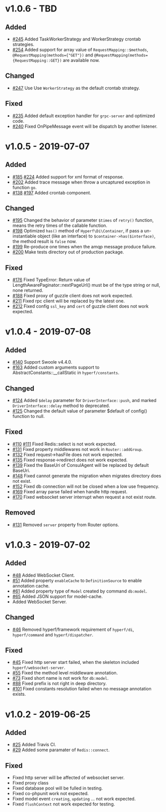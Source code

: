 # v1.0.6 - TBD

## Added

- [#245](https://github.com/hyperf-cloud/hyperf/pull/245) Added TaskWorkerStrategy and WorkerStrategy crontab strategies.
- [#254](https://github.com/hyperf-cloud/hyperf/pull/254) Added support for array value of `RequestMapping::$methods`, `@RequestMapping(methods={"GET"})` and `@RequestMapping(methods={RequestMapping::GET})` are available now.

## Changed

- [#247](https://github.com/hyperf-cloud/hyperf/pull/247) Use Use `WorkerStrategy` as the default crontab strategy.

## Fixed

- [#235](https://github.com/hyperf-cloud/hyperf/pull/235) Added default exception handler for `grpc-server` and optimized code.
- [#240](https://github.com/hyperf-cloud/hyperf/pull/240) Fixed OnPipeMessage event will be dispatch by another listener.

# v1.0.5 - 2019-07-07

## Added

- [#185](https://github.com/hyperf-cloud/hyperf/pull/185) [#224](https://github.com/hyperf-cloud/hyperf/pull/224) Added support for xml format of response.
- [#202](https://github.com/hyperf-cloud/hyperf/pull/202) Added trace message when throw a uncaptured exception in function `go`.
- [#138](https://github.com/hyperf-cloud/hyperf/pull/138) [#197](https://github.com/hyperf-cloud/hyperf/pull/197) Added crontab component.

## Changed

- [#195](https://github.com/hyperf-cloud/hyperf/pull/195) Changed the behavior of parameter `$times` of `retry()` function, means the retry times of the callable function.
- [#198](https://github.com/hyperf-cloud/hyperf/pull/198) Optimized `has()` method of `Hyperf\Di\Container`, if pass a un-instantiable object (like an interface) to `$container->has($interface)`, the method result is `false` now.
- [#199](https://github.com/hyperf-cloud/hyperf/pull/199) Re-produce one times when the amqp message produce failure.
- [#200](https://github.com/hyperf-cloud/hyperf/pull/200) Make tests directory out of production package.

## Fixed

- [#176](https://github.com/hyperf-cloud/hyperf/pull/176) Fixed TypeError: Return value of LengthAwarePaginator::nextPageUrl() must be of the type string or null, none returned.
- [#188](https://github.com/hyperf-cloud/hyperf/pull/188) Fixed proxy of guzzle client does not work expected.
- [#211](https://github.com/hyperf-cloud/hyperf/pull/211) Fixed rpc client will be replaced by the latest one. 
- [#212](https://github.com/hyperf-cloud/hyperf/pull/212) Fixed config `ssl_key` and `cert` of guzzle client does not work expected.

# v1.0.4 - 2019-07-08

## Added

- [#140](https://github.com/hyperf-cloud/hyperf/pull/140) Support Swoole v4.4.0.
- [#163](https://github.com/hyperf-cloud/hyperf/pull/163) Added custom arguments support to AbstractConstants::__callStatic in `hyperf/constants`.

## Changed

- [#124](https://github.com/hyperf-cloud/hyperf/pull/124) Added `$delay` parameter for `DriverInterface::push`, and marked `DriverInterface::delay` method to deprecated. 
- [#125](https://github.com/hyperf-cloud/hyperf/pull/125) Changed the default value of parameter $default of config() function to null.

## Fixed

- [#110](https://github.com/hyperf-cloud/hyperf/pull/110) [#111](https://github.com/hyperf-cloud/hyperf/pull/111) Fixed Redis::select is not work expected.
- [#131](https://github.com/hyperf-cloud/hyperf/pull/131) Fixed property middlewares not work in `Router::addGroup`.
- [#132](https://github.com/hyperf-cloud/hyperf/pull/132) Fixed request->hasFile does not work expected.
- [#135](https://github.com/hyperf-cloud/hyperf/pull/135) Fixed response->redirect does not work expected.
- [#139](https://github.com/hyperf-cloud/hyperf/pull/139) Fixed the BaseUri of ConsulAgent will be replaced by default BaseUri.
- [#148](https://github.com/hyperf-cloud/hyperf/pull/148) Fixed cannot generate the migration when migrates directory does not exist.
- [#152](https://github.com/hyperf-cloud/hyperf/pull/152) Fixed db connection will not be closed when a low use frequency.
- [#169](https://github.com/hyperf-cloud/hyperf/pull/169) Fixed array parse failed when handle http request.
- [#170](https://github.com/hyperf-cloud/hyperf/pull/170) Fixed websocket server interrupt when request a not exist route.

## Removed

- [#131](https://github.com/hyperf-cloud/hyperf/pull/131) Removed `server` property from Router options.

# v1.0.3 - 2019-07-02

## Added

- [#48](https://github.com/hyperf-cloud/hyperf/pull/48) Added WebSocket Client.
- [#51](https://github.com/hyperf-cloud/hyperf/pull/51) Added property `enableCache` to `DefinitionSource` to enable annotation cache. 
- [#61](https://github.com/hyperf-cloud/hyperf/pull/61) Added property type of `Model` created by command `db:model`.
- [#65](https://github.com/hyperf-cloud/hyperf/pull/65) Added JSON support for model-cache.
- Added WebSocket Server.

## Changed

- [#46](https://github.com/hyperf-cloud/hyperf/pull/46) Removed hyperf/framework requirement of `hyperf/di`, `hyperf/command` and `hyperf/dispatcher`. 

## Fixed

- [#45](https://github.com/hyperf-cloud/hyperf/pull/55) Fixed http server start failed, when the skeleton included `hyperf/websocket-server`. 
- [#55](https://github.com/hyperf-cloud/hyperf/pull/55) Fixed the method level middleware annotation. 
- [#73](https://github.com/hyperf-cloud/hyperf/pull/73) Fixed short name is not work for `db:model`.
- [#88](https://github.com/hyperf-cloud/hyperf/pull/88) Fixed prefix is not right in deep directory.
- [#101](https://github.com/hyperf-cloud/hyperf/pull/101) Fixed constants resolution failed when no message annotation exists.

# v1.0.2 - 2019-06-25

## Added

- [#25](https://github.com/hyperf-cloud/hyperf/pull/25) Added Travis CI.
- [#29](https://github.com/hyperf-cloud/hyperf/pull/29) Added some paramater of `Redis::connect`.

## Fixed

- Fixed http server will be affected of websocket server.
- Fixed proxy class 
- Fixed database pool will be fulled in testing.
- Fixed co-phpunit work not expected.
- Fixed model event `creating`, `updating` ... not work expected.
- Fixed `flushContext` not work expected for testing.

